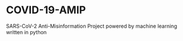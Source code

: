 # COVID-19-AMIP
SARS-CoV-2 Anti-Misinformation Project powered by machine learning written in python
